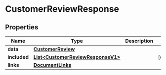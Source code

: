 

# CustomerReviewResponse


## Properties

| Name | Type | Description | Notes |
|------------ | ------------- | ------------- | -------------|
|**data** | [**CustomerReview**](CustomerReview.md) |  |  |
|**included** | [**List&lt;CustomerReviewResponseV1&gt;**](CustomerReviewResponseV1.md) |  |  [optional] |
|**links** | [**DocumentLinks**](DocumentLinks.md) |  |  |



